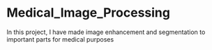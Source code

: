 # Medical_Image_Processing
In this project, I have made image enhancement and segmentation to important parts for medical purposes
